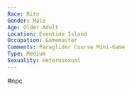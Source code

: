 ```yaml
---
Race: Rito
Gender: Male
Age: Older Adult
Location: Eventide Island
Occupation: Gamemaster
Comments: Paraglider Course Mini-Game
Type: Medium
Sexuality: Heterosexual
---
```

 #npc 


